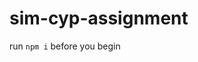 # sim-cyp-assignment


run `npm i` before you begin

<!-- Complete test automation for https://saucedemo.com

Data-driven login (20 marks)

Checkout Workflow (40 marks)
Add to cart - single item and multiple items
Checkout Info
Checkout overview - verify data is correct
Checkout complete
Sort (20 marks)

Remove Item - From cart and from product list page (10 marks)

Add negative tests (10 marks) -->

